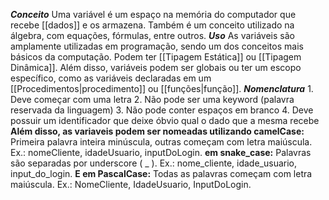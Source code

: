 ***Conceito***
	Uma variável é um espaço na memória do computador que recebe [[dados]] e os armazena. Também é um conceito utilizado na álgebra, com equações, fórmulas, entre outros.
***Uso***
	As variáveis são amplamente utilizadas em programação, sendo um dos conceitos mais básicos da computação. Podem ter [[Tipagem Estática]] ou [[Tipagem Dinâmica]].
	Além disso, variáveis podem ser globais ou ter um escopo específico, como as variáveis declaradas em um [[Procedimentos|procedimento]] ou [[funções|função]].
***Nomenclatura***
	1. Deve começar com uma letra
	2. Não pode ser uma keyword (palavra reservada da linguagem)
	3. Não pode conter espaços em branco
	4. Deve possuir um identificador que deixe óbvio qual o dado que a mesma recebe
	**Além disso, as variaveis podem ser nomeadas utilizando camelCase:**
		Primeira palavra inteira minúscula, outras começam com letra maiúscula. Ex.: nomeCliente, idadeUsuario, inputDoLogin.
	**em snake_case:**
		Palavras são separadas por underscore ( _ ). Ex.: nome_cliente, idade_usuario, input_do_login.
	**E em PascalCase:**
		Todas as palavras começam com letra maiúscula. Ex.: NomeCliente, IdadeUsuario, InputDoLogin. 